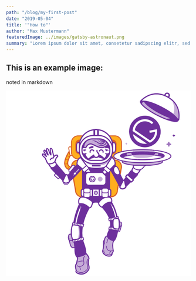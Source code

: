 ```yaml
---
path: "/blog/my-first-post"
date: "2019-05-04"
title: '"How to"'
author: "Max Mustermann"
featuredImage: ../images/gatsby-astronaut.png
summary: "Lorem ipsum dolor sit amet, consetetur sadipscing elitr, sed diam nonumy eirmod tempor invidunt ut labore et dolore magna aliquyam erat, sed diam voluptua. At vero eos et accusam et justo duo dolores et ea rebum. Stet clita kasd gubergren, no sea takimata sanctus est Lorem ipsum dolor sit amet. Lorem ipsum dolor sit amet, consetetur sadipscing elitr, sed diam nonumy eirmod tempor invidunt ut labore et dolore magna aliquyam erat, sed diam voluptua."
---
```


## This is an example image:

noted in markdown

![Awesome image](../images/gatsby-astronaut.png)
